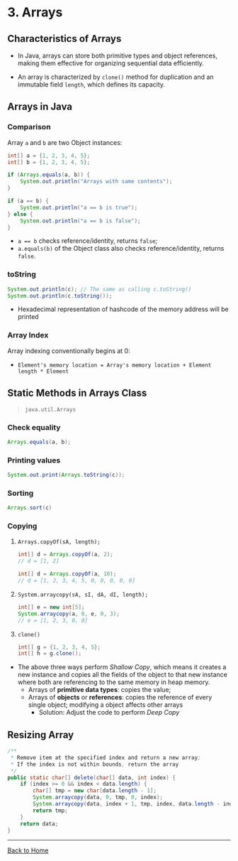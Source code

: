 <style TYPE="text/css">
code.has-jax {font: inherit; font-size: 100%; background: inherit; border: inherit;}
</style>
<script type="text/x-mathjax-config">
MathJax.Hub.Config({
    tex2jax: {
        inlineMath: [['$','$'], ['\\(','\\)']],
        skipTags: ['script', 'noscript', 'style', 'textarea', 'pre'] // removed 'code' entry
    }
});
MathJax.Hub.Queue(function() {
    var all = MathJax.Hub.getAllJax(), i;
    for(i = 0; i < all.length; i += 1) {
        all[i].SourceElement().parentNode.className += ' has-jax';
    }
});
</script>
<script type="text/javascript" src="https://cdnjs.cloudflare.com/ajax/libs/mathjax/2.7.4/MathJax.js?config=TeX-AMS_HTML-full"></script>



# 3. Arrays

## Characteristics of Arrays

- In Java, arrays can store both primitive types and object references, making them effective for organizing sequential data efficiently.

- An array is characterized by `clone()` method for duplication and an immutable field `length`, which defines its capacity.


## Arrays in Java

### Comparison
Array `a` and `b` are two Object instances:

```Java
int[] a = {1, 2, 3, 4, 5};
int[] b = {1, 2, 3, 4, 5};

if (Arrays.equals(a, b)) {
    System.out.println("Arrays with same contents");
}

if (a == b) {
    System.out.println("a == b is true");
} else {
    System.out.println("a == b is false");
}
```

- `a == b` checks reference/identity, returns `false`;
- `a.equals(b)` of the Object class also checks reference/identity, returns `false`.


### toString
```Java
System.out.println(c); // The same as calling c.toString()
System.out.println(c.toString());
```

- Hexadecimal representation of hashcode of the memory address will be printed


### Array Index
Array indexing conventionally begins at 0:

- `Element's memory location = Array's memory location + Element length * Element`


## Static Methods in Arrays Class

> `java.util.Arrays`

### Check equality
```Java
Arrays.equals(a, b);
```

### Printing values
```Java
System.out.print(Arrays.toString(c));
```

### Sorting
```Java
Arrays.sort(c)
```

### Copying
1. ```Arrays.copyOf(sA, length);```

    ```Java
    int[] d = Arrays.copyOf(a, 2);
    // d = [1, 2]

    int[] d = Arrays.copyOf(a, 10);
    // d = [1, 2, 3, 4, 5, 0, 0, 0, 0, 0]
    ```

2. ```System.arraycopy(sA, sI, dA, dI, length);```

    ```Java
    int[] e = new int[5];
    System.arraycopy(a, 0, e, 0, 3);
    // e = [1, 2, 3, 0, 0]
    ```

3. ```clone()```

    ```Java
    int[] g = {1, 2, 3, 4, 5};
    int[] h = g.clone();
    ```

- The above three ways perform *Shallow Copy*, which means it creates a new instance and copies all the fields of the object to that new instance where both are referencing to the same memory in heap memory.
    - Arrays of **primitive data types**: copies the value;
    - Arrays of **objects** or **references**: copies the reference of every single object; modifying a object affects other arrays
        - Solution: Adjust the code to perform *Deep Copy*



## Resizing Array

```Java
/**
 * Remove item at the specified index and return a new array;
 * If the index is not within bounds, return the array
 */
public static char[] delete(char[] data, int index) {
    if (index >= 0 && index < data.length) {
        char[] tmp = new char[data.length - 1];
        System.arraycopy(data, 0, tmp, 0, index);
        System.arraycopy(data, index + 1, tmp, index, data.length - index - 1);
        return tmp;
    }
    return data;
}
```



---

[Back to Home](../index.html)